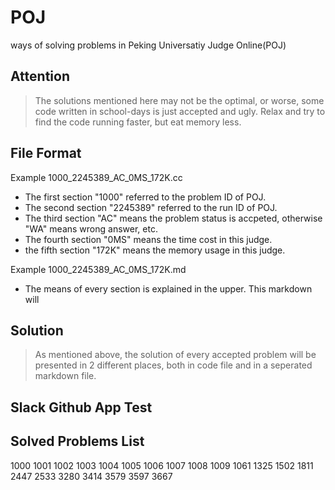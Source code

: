 # POJ
ways of solving problems in Peking Universatiy Judge Online(POJ)

## Attention
> The solutions mentioned here may not be the optimal, or worse, some code written in school-days is just accepted and ugly. Relax and try to find the code running faster, but eat memory less.

## File Format
Example 1000_2245389_AC_0MS_172K.cc
- The first section "1000" referred to the problem ID of POJ.
- The second section "2245389" referred to the run ID of POJ.
- The third section "AC" means the problem status is accpeted, otherwise "WA" means wrong answer, etc.
- The fourth section "0MS" means the time cost in this judge.
- the fifth section "172K" means the memory usage in this judge.

Example 1000_2245389_AC_0MS_172K.md
- The means of every section is explained in the upper. This markdown will 

## Solution
> As mentioned above, the solution of every accepted problem will be presented in 2 different places, both in code file and in a seperated markdown file. 

## Slack Github App Test

## Solved Problems List
1000 1001 1002 1003 1004 1005 1006 1007 1008 1009 
1061 1325 1502 1811 2447 2533 3280 3414 3579 3597 
3667
